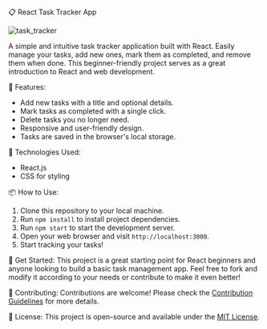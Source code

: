 📋 React Task Tracker App

![task_tracker](https://github.com/Pawankumar-shedage/Task-Tracker-App-with-React/assets/69629877/64d6913b-6cb6-4376-830a-fb14338e9894)

A simple and intuitive task tracker application built with React. Easily manage your tasks, add new ones, mark them as completed, and remove them when done. This beginner-friendly project serves as a great introduction to React and web development.

🚀 Features:
- Add new tasks with a title and optional details.
- Mark tasks as completed with a single click.
- Delete tasks you no longer need.
- Responsive and user-friendly design.
- Tasks are saved in the browser's local storage.

🔧 Technologies Used:
- React.js
- CSS for styling

📦 How to Use:
1. Clone this repository to your local machine.
2. Run `npm install` to install project dependencies.
3. Run `npm start` to start the development server.
4. Open your web browser and visit `http://localhost:3000`.
5. Start tracking your tasks!

🌟 Get Started:
This project is a great starting point for React beginners and anyone looking to build a basic task management app. Feel free to fork and modify it according to your needs or contribute to make it even better!

🤝 Contributing:
Contributions are welcome! Please check the [Contribution Guidelines](CONTRIBUTING.md) for more details.

📃 License:
This project is open-source and available under the [MIT License](LICENSE).
